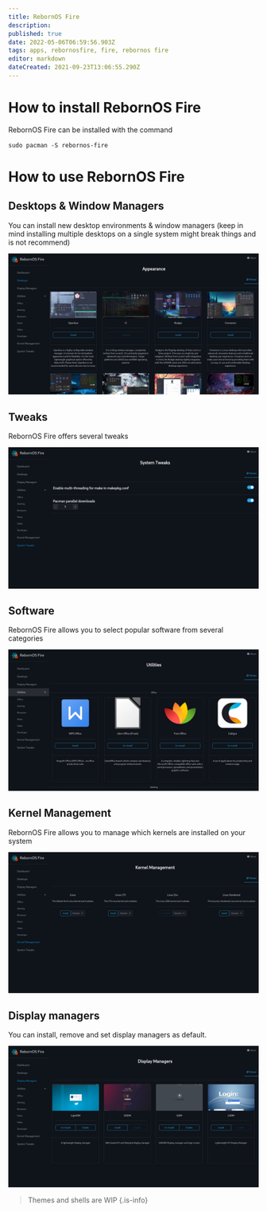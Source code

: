```yaml
---
title: RebornOS Fire
description: 
published: true
date: 2022-05-06T06:59:56.903Z
tags: apps, rebornosfire, fire, rebornos fire
editor: markdown
dateCreated: 2021-09-23T13:06:55.290Z
---
```


# How to install RebornOS Fire

RebornOS Fire can be installed with the command
```
sudo pacman -S rebornos-fire
```

# How to use RebornOS Fire

## Desktops & Window Managers

You can install new desktop environments & window managers (keep in mind installing multiple desktops on a single system might break things and is not recommend)

![](/rebornos-fire-appearance.png)

## Tweaks 

RebornOS Fire offers several tweaks

![](/rebornos-fire-tweaks.png)

## Software 

RebornOS Fire allows you to select popular software from several categories

![](/rebornos-fire-software.png)

## Kernel Management

RebornOS Fire allows you to manage which kernels are installed on your system

![](/rebornos-fire-kernel-management.png)

## Display managers

You can install, remove and set display managers as default.

![](/rebornos-fire-dms.png)
<br>
> Themes and shells are WIP
{.is-info}